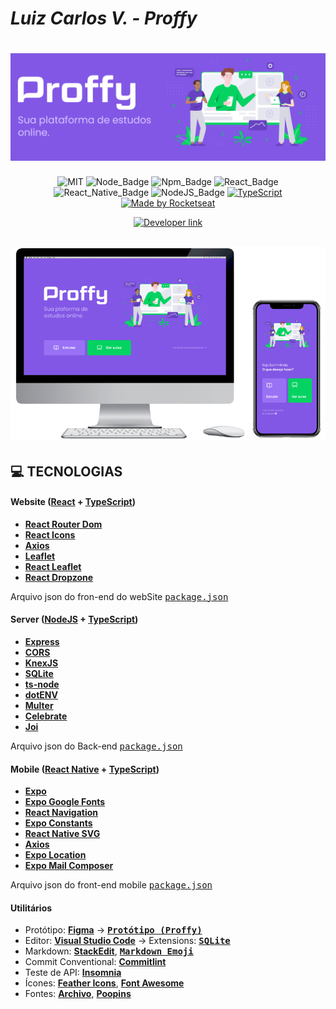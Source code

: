 
# ***Luiz Carlos V. - Proffy***

<h1 align=center>
  <img src="assets/img/Banner.PNG" alt="Proffy Banner"/>
</h1>

<div align="center">

![MIT][mit] ![Node_Badge][node_version_badge] ![Npm_Badge][npm_version_badge] ![React_Badge][web_react_badge] ![React_Native_Badge][mobile_react-native_badge] ![NodeJS_Badge][server_nodejs_badge] [![TypeScript](https://badges.frapsoft.com/typescript/code/typescript.png?v=101)](https://github.com/ellerbrock/typescript-badges/)
  <a href="https://rocketseat.com.br" target="_blank">
    <img alt="Made by Rocketseat" src="https://img.shields.io/badge/made%20by-Rocketseat-%237519C1">
  </a>
  
  <a href="https://www.linkedin.com/in/luiz-carlos-vilela" target="_blank"> 
    <img src="https://img.shields.io/badge/Developer-Luiz%20Carlos-brightgreen?style=flat&logo=Linkedin&logoColor=white" alt="Developer link" />
  </a>

</div>

<h2 align=center>
  <img src="assets/img/TelaWeb-Mobile.png" alt="Tela Web-Mobile"/>
</h2>


## **:computer: TECNOLOGIAS**


#### **Website** ([React][react] + [TypeScript][typescript])

  - **[React Router Dom][react_router_dom]**
  - **[React Icons][react_icons]**
  - **[Axios][axios]**
  - **[Leaflet][leaflet]**
  - **[React Leaflet][react_leaflet]**
  - **[React Dropzone][react_dropzone]**

  Arquivo json do fron-end do webSite <kbd>[package.json](https://github.com/LuizCarlosVilela/nlw-2-web/blob/master/package.json)</kbd>

#### **Server** ([NodeJS][node] + [TypeScript][typescript])

  - **[Express][express]**
  - **[CORS][cors]**
  - **[KnexJS][knex]**
  - **[SQLite][sqlite3]**
  - **[ts-node][tsnode]**
  - **[dotENV][dotenv]**
  - **[Multer][multer]**
  - **[Celebrate][celebrate]**
  - **[Joi][joi]**

  Arquivo json do Back-end <kbd>[package.json](https://github.com/LuizCarlosVilela/nlw-2-backend/blob/master/package.json)</kbd>

#### **Mobile** ([React Native][react_native] + [TypeScript][typescript])

  - **[Expo][expo]**
  - **[Expo Google Fonts][expo_google_fonts]**
  - **[React Navigation][react_navigation]**
  - **[Expo Constants][expo_constants]**
  - **[React Native SVG][react_native_svg]**
  - **[Axios][axios]**
  - **[Expo Location][expo_location]**
  - **[Expo Mail Composer][expo_mail_composer]**

  Arquivo json do front-end mobile <kbd>[package.json](https://github.com/LuizCarlosVilela/nlw-2-mobile/blob/master/package.json)</kbd>

#### **Utilitários**

- Protótipo: **[Figma](https://www.figma.com/)** &rarr; **<kbd>[Protótipo (Proffy)](https://www.figma.com/file/GHGS126t7WYjnPZdRKChJF/Proffy-Web/duplicate)</kbd>**
- Editor: **[Visual Studio Code][vscode]** &rarr; Extensions: **<kbd>[SQLite][vscode_sqlite_extension]</kbd>**
- Markdown: **[StackEdit][stackedit]**, **<kbd>[Markdown Emoji][markdown_emoji]</kbd>**
- Commit Conventional: **[Commitlint][commitlint]**
- Teste de API: **[Insomnia][insomnia]**
- Ícones: **[Feather Icons][feather_icons]**, **[Font Awesome][font_awesome]**
- Fontes: **[Archivo][font_archivo]**, **[Poopins][font_poopins]**

<!-- Website Links -->

[rocketseat_site]: https://rocketseat.com.br/

<!-- Badges -->

[mit]: https://img.shields.io/badge/license-MIT-brightgreen

[github_issues_badge]: https://img.shields.io/github/issues/marcospbrandao/ecoleta?color=green

[repository_license_badge]: https://img.shields.io/github/license/marcospbrandao/ecoleta

[node_version_badge]: https://img.shields.io/badge/node-12.17.0-green

[npm_version_badge]: https://img.shields.io/badge/npm-6.14.4-red

[web_react_badge]: https://img.shields.io/badge/web-react-blue

[mobile_react-native_badge]: https://img.shields.io/badge/mobile-react%20native-blueviolet

[server_nodejs_badge]: https://img.shields.io/badge/server-nodejs-important

<!-- Techs -->

[react]: https://reactjs.org/

[typescript]: https://www.typescriptlang.org/

[node]: https://nodejs.org/en/

[leaflet]: https://react-leaflet.js.org/en/

[vscode]: https://code.visualstudio.com/

[react_native]: http://www.reactnative.com/

[stackedit]: https://stackedit.io

[vscode_sqlite_extension]: https://marketplace.visualstudio.com/items?itemName=alexcvzz.vscode-sqlite

[markdown_emoji]: https://gist.github.com/rxaviers/7360908

[commitlint]: https://github.com/conventional-changelog/commitlint

[express]: https://expressjs.com/

[cors]: https://expressjs.com/en/resources/middleware/cors.html

[knex]: http://knexjs.org/

[sqlite3]: https://github.com/mapbox/node-sqlite3

[tsnode]: https://github.com/TypeStrong/ts-node

[feather_icons]: https://feathericons.com/

[insomnia]: https://insomnia.rest/

[react_leaflet]: https://react-leaflet.js.org/

[react_router_dom]: https://github.com/ReactTraining/react-router/tree/master/packages/react-router-dom

[react_icons]: https://react-icons.github.io/react-icons/

[axios]: https://github.com/axios/axios

[dotenv]: https://github.com/motdotla/dotenv

[expo]: https://expo.io/

[expo_google_fonts]: https://github.com/expo/google-fonts

[react_navigation]: https://reactnavigation.org/

[expo_constants]: https://docs.expo.io/versions/latest/sdk/constants/

[react_native_svg]: https://github.com/react-native-community/react-native-svg

[expo_location]: https://docs.expo.io/versions/latest/sdk/location/

[expo_mail_composer]: https://docs.expo.io/versions/latest/sdk/mail-composer/

[font_archivo]: https://fonts.google.com/specimen/Archivo

[font_poopins]: https://fonts.google.com/specimen/Poppins

[font_awesome]: https://fontawesome.com/

[multer]: https://github.com/expressjs/multer

[celebrate]: https://github.com/arb/celebrate

[joi]: https://github.com/hapijs/joi

[react_dropzone]: https://github.com/react-dropzone/react-dropzone

[asdf]: https://github.com/asdf-vm/asdf

[yarn]: https://classic.yarnpkg.com/en/docs/install/#debian-stable


